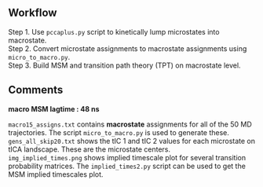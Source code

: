 ## Workflow

Step 1. Use `pccaplus.py` script to kinetically lump microstates into macrostate.
</br >
Step 2. Convert microstate assignments to macrostate assignments using `micro_to_macro.py`.
</br >
Step 3. Build MSM and transition path theory (TPT) on macrostate level.

## Comments

**macro MSM lagtime : 48 ns**
</br >

`macro15_assigns.txt` contains **macrostate** assignments for all of the 50 MD trajectories. 
The script `micro_to_macro.py` is used to generate these.
</br>
`gens_all_skip20.txt` shows the tIC 1 and tIC 2 values for each microstate on tICA landscape. These are the microstate centers.
</br>
`img_implied_times.png` shows implied timescale plot for several transition probability matrices. 
The `implied_times2.py` script can be used to get the MSM implied timescales plot.
